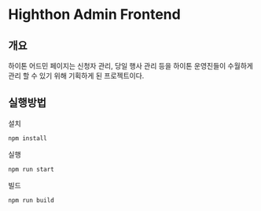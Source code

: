 # Highthon Admin Frontend

## 개요
하이톤 어드민 페이지는 신청자 관리, 당일 행사 관리 등을 하이톤 운영진들이 수월하게 관리 할 수 있기 위해 기획하게 된 프로젝트이다.

## 실행방법 

설치
```bash
npm install
```
  
실행
```bash
npm run start
```

빌드
```bash
npm run build
```